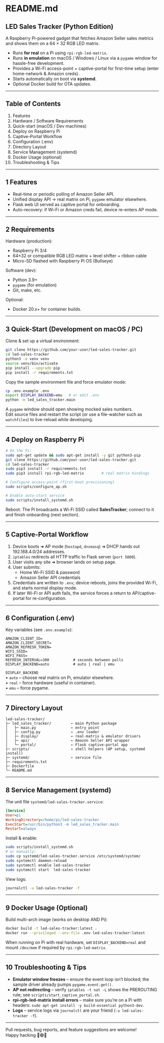 README.md
==========

LED Sales Tracker (Python Edition)
---------------------------------

A Raspberry Pi-powered gadget that fetches Amazon Seller sales metrics and shows them on a 64 × 32 RGB LED matrix.

* Runs **for real** on a Pi using `rpi-rgb-led-matrix`.  
* Runs **in emulation** on macOS / Windows / Linux via a `pygame` window for hassle-free development.  
* Provides a Wi-Fi access-point + captive-portal for first-time setup (enter home-network & Amazon creds).  
* Starts automatically on boot via **systemd**.  
* Optional Docker build for OTA updates.

---

Table of Contents
-----------------

1. Features  
2. Hardware / Software Requirements  
3. Quick-start (macOS / Dev machines)  
4. Deploy on Raspberry Pi  
5. Captive-Portal Workflow  
6. Configuration (.env)  
7. Directory Layout  
8. Service Management (systemd)  
9. Docker Usage (optional)  
10. Troubleshooting & Tips  

---

1  Features
-----------

* Real-time or periodic polling of Amazon Seller API.  
* Unified display API -> real matrix on Pi, `pygame` emulator elsewhere.  
* Flask web UI served as captive portal for onboarding.  
* Auto-recovery: if Wi-Fi or Amazon creds fail, device re-enters AP mode.  

---

2  Requirements
---------------

Hardware (production):

* Raspberry Pi 3/4  
* 64×32 or compatible RGB LED matrix + level shifter + ribbon cable  
* Micro-SD flashed with Raspberry Pi OS (Bullseye)

Software (dev):

* Python 3.9+  
* `pygame` (for emulation)  
* Git, make, etc.

Optional:

* Docker 20.x+ for container builds.

---

3  Quick-Start (Development on macOS / PC)
------------------------------------------

Clone & set up a virtual environment:

```bash
git clone https://github.com/your-user/led-sales-tracker.git
cd led-sales-tracker
python3 -m venv venv
source venv/bin/activate
pip install --upgrade pip
pip install -r requirements.txt
```

Copy the sample environment file and force emulator mode:

```bash
cp .env.example .env
export DISPLAY_BACKEND=emu   # or edit .env
python -m led_sales_tracker.main
```

A `pygame` window should open showing mocked sales numbers.  
Edit source files and restart the script (or use a file-watcher such as `watchfiles`) to live-reload while developing.

---

4  Deploy on Raspberry Pi
-------------------------

```bash
# On the Pi:
sudo apt-get update && sudo apt-get install -y git python3-pip
git clone https://github.com/your-user/led-sales-tracker.git
cd led-sales-tracker
sudo pip3 install -r requirements.txt
sudo pip3 install rpi-rgb-led-matrix        # real matrix bindings

# Configure access-point (first-boot provisioning)
sudo scripts/configure_ap.sh

# Enable auto-start service
sudo scripts/install_systemd.sh
```

Reboot. The Pi broadcasts a Wi-Fi SSID called **SalesTracker**; connect to it and finish onboarding (next section).

---

5  Captive-Portal Workflow
--------------------------

1. Device boots ➜ AP mode (`hostapd`, `dnsmasq`) ➜ DHCP hands out 192.168.4.0/24 addresses.  
2. `iptables` redirects all HTTP traffic to Flask server (`port 5000`).  
3. User visits any site ➜ browser lands on setup page.  
4. User submits:  
   * Home Wi-Fi SSID & password  
   * Amazon Seller API credentials  
5. Credentials are written to `.env`; device reboots, joins the provided Wi-Fi, and starts normal display mode.  
6. If later Wi-Fi or API auth fails, the service forces a return to AP/captive-portal for re-configuration.

---

6  Configuration (.env)
-----------------------

Key variables (see `.env.example`):

```
AMAZON_CLIENT_ID=
AMAZON_CLIENT_SECRET=
AMAZON_REFRESH_TOKEN=
WIFI_SSID=
WIFI_PASS=
REFRESH_INTERVAL=300           # seconds between polls
DISPLAY_BACKEND=auto           # auto | real | emu
```

`DISPLAY_BACKEND`  
• `auto` – choose real matrix on Pi, emulator elsewhere.  
• `real` – force hardware (useful in container).  
• `emu` – force pygame.

---

7  Directory Layout
-------------------

```
led-sales-tracker/
├─ led_sales_tracker/         ← main Python package
│   ├─ main.py                ← entry point
│   ├─ config.py              ← .env loader
│   ├─ display/               ← real-matrix & emulator drivers
│   ├─ api/                   ← Amazon Seller API wrapper
│   └─ portal/                ← Flask captive-portal app
├─ scripts/                   ← shell helpers (AP setup, systemd install)
├─ systemd/                   ← service file
├─ requirements.txt
├─ Dockerfile
└─ README.md
```

---

8  Service Management (systemd)
-------------------------------

The unit file `systemd/led-sales-tracker.service`:

```ini
[Service]
User=pi
WorkingDirectory=/home/pi/led-sales-tracker
ExecStart=/usr/bin/python3 -m led_sales_tracker.main
Restart=always
```

Install & enable:

```bash
sudo scripts/install_systemd.sh
# or manually:
sudo cp systemd/led-sales-tracker.service /etc/systemd/system/
sudo systemctl daemon-reload
sudo systemctl enable led-sales-tracker
sudo systemctl start  led-sales-tracker
```

View logs:

```bash
journalctl -u led-sales-tracker -f
```

---

9  Docker Usage (Optional)
-------------------------

Build multi-arch image (works on desktop AND Pi):

```bash
docker build -t led-sales-tracker:latest .
docker run --privileged --env-file .env led-sales-tracker:latest
```

When running on Pi with real hardware, set `DISPLAY_BACKEND=real` and mount `/dev/mem` if required by `rpi-rgb-led-matrix`.

---

10  Troubleshooting & Tips
--------------------------

* **Emulator window freezes** – ensure the event loop isn’t blocked; the sample driver already pumps `pygame.event.get()`.  
* **AP not redirecting** – verify `iptables -t nat -L` shows the PREROUTING rule; see `scripts/start_captive_portal.sh`.  
* **rpi-rgb-led-matrix install errors** – make sure you’re on a Pi with headers: `sudo apt-get install -y build-essential python3-dev`.  
* **Logs** – service logs via `journalctl` are your friend (`-u led-sales-tracker -f`).  

---

Pull requests, bug reports, and feature suggestions are welcome!  
Happy hacking 🔴🟢🔵